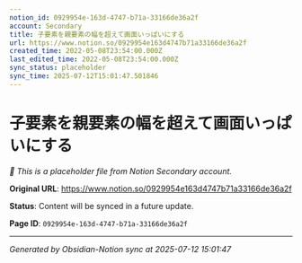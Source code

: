 ```yaml
---
notion_id: 0929954e-163d-4747-b71a-33166de36a2f
account: Secondary
title: 子要素を親要素の幅を超えて画面いっぱいにする
url: https://www.notion.so/0929954e163d4747b71a33166de36a2f
created_time: 2022-05-08T23:54:00.000Z
last_edited_time: 2022-05-08T23:54:00.000Z
sync_status: placeholder
sync_time: 2025-07-12T15:01:47.501846
---
```


# 子要素を親要素の幅を超えて画面いっぱいにする

*🔄 This is a placeholder file from Notion Secondary account.*

**Original URL**: https://www.notion.so/0929954e163d4747b71a33166de36a2f

**Status**: Content will be synced in a future update.

**Page ID**: `0929954e-163d-4747-b71a-33166de36a2f`

---

*Generated by Obsidian-Notion sync at 2025-07-12 15:01:47*
